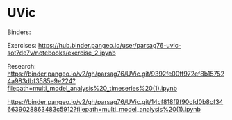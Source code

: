 # UVic

Binders:

Exercises:
https://hub.binder.pangeo.io/user/parsag76-uvic-sot7de7v/notebooks/exercise_2.ipynb

Research:
https://binder.pangeo.io/v2/gh/parsag76/UVic.git/9392fe00ff972ef8b157524a983dbf3585e9e224?filepath=multi_model_analysis%20_timeseries%20(1).ipynb


https://binder.pangeo.io/v2/gh/parsag76/UVic.git/14cf818f9f90cfd0b8cf346639028863483c5912?filepath=multi_model_analysis%20(1).ipynb






